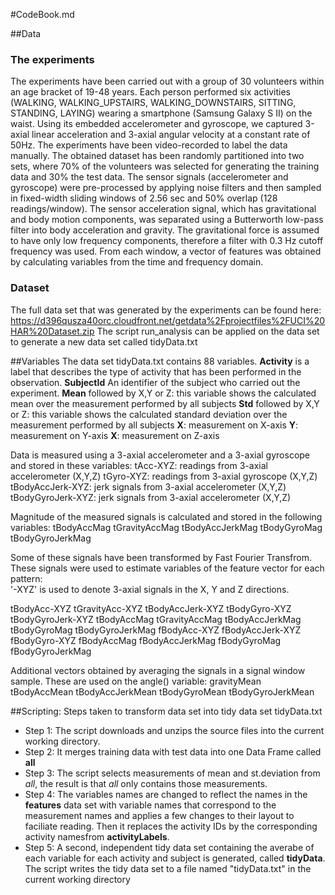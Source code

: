#CodeBook.md

##Data

### The experiments
The experiments have been carried out with a group of 30 volunteers within an age bracket of 19-48 years.
Each person performed six activities (WALKING, WALKING_UPSTAIRS, WALKING_DOWNSTAIRS, SITTING, STANDING, LAYING) wearing a smartphone (Samsung Galaxy S II) on the waist.
Using its embedded accelerometer and gyroscope, we captured 3-axial linear acceleration and 3-axial angular velocity at a constant rate of 50Hz. The experiments have been video-recorded to label the data manually.
The obtained dataset has been randomly partitioned into two sets, where 70% of the volunteers was selected for generating the training data and 30% the test data. 
The sensor signals (accelerometer and gyroscope) were pre-processed by applying noise filters and then sampled in fixed-width sliding windows of 2.56 sec and 50% overlap (128 readings/window).
The sensor acceleration signal, which has gravitational and body motion components, was separated using a Butterworth low-pass filter into body acceleration and gravity.
The gravitational force is assumed to have only low frequency components, therefore a filter with 0.3 Hz cutoff frequency was used. From each window, a vector of features was obtained by calculating variables from the time and frequency domain. 

### Dataset
The full data set that was generated by the experiments can be found here:
<https://d396qusza40orc.cloudfront.net/getdata%2Fprojectfiles%2FUCI%20HAR%20Dataset.zip>
The script run_analysis can be applied on the data set to generate a new data set called tidyData.txt

##Variables
The data set tidyData.txt contains 88 variables.
**Activity** is a label that describes the type of activity that has been performed in the observation. 
**SubjectId** An identifier of the subject who carried out the experiment.
**Mean** followed by X,Y or Z: this variable shows the calculated mean over the measurement performed by all subjects
**Std**  followed by X,Y or Z: this variable shows the calculated standard deviation over the measurement performed by all subjects
**X**: measurement on X-axis
**Y**: measurement on Y-axis
**X**: measurement on Z-axis


Data is measured using a 3-axial accelerometer and a 3-axial gyroscope and stored in these variables:
tAcc-XYZ: readings from 3-axial accelerometer (X,Y,Z)
tGyro-XYZ: readings from 3-axial gyroscope (X,Y,Z)
tBodyAccJerk-XYZ: jerk signals from 3-axial accelerometer (X,Y,Z)
tBodyGyroJerk-XYZ: jerk signals from 3-axial accelerometer (X,Y,Z)

Magnitude of the measured signals is calculated and stored in the following variables:
tBodyAccMag
tGravityAccMag
tBodyAccJerkMag
tBodyGyroMag
tBodyGyroJerkMag

Some of these signals have been transformed by Fast Fourier Transfrom.
These signals were used to estimate variables of the feature vector for each pattern:  
'-XYZ' is used to denote 3-axial signals in the X, Y and Z directions.

tBodyAcc-XYZ
tGravityAcc-XYZ
tBodyAccJerk-XYZ
tBodyGyro-XYZ
tBodyGyroJerk-XYZ
tBodyAccMag
tGravityAccMag
tBodyAccJerkMag
tBodyGyroMag
tBodyGyroJerkMag
fBodyAcc-XYZ
fBodyAccJerk-XYZ
fBodyGyro-XYZ
fBodyAccMag
fBodyAccJerkMag
fBodyGyroMag
fBodyGyroJerkMag

Additional vectors obtained by averaging the signals in a signal window sample. These are used on the angle() variable:
gravityMean
tBodyAccMean
tBodyAccJerkMean
tBodyGyroMean
tBodyGyroJerkMean



##Scripting: Steps taken to transform data set into tidy data set tidyData.txt
* Step 1: The script downloads and unzips the source files into the current working directory.
* Step 2: It merges training data with test data into one Data Frame called **all**
* Step 3: The script selects measurements of mean and st.deviation from *all*, the result is that *all* only contains those measurements. 
* Step 4: The variables names are changed to reflect the names in the **features** data set with variable names that correspond to the measurement names and applies a few changes to their layout to faciliate reading. Then it replaces the activity IDs by the corresponding activity namesfrom **activityLabels**.
* Step 5: A second, independent tidy data set containing the averabe of each variable for each activity and subject is generated, called **tidyData**. The script writes the tidy data set to a file named "tidyData.txt" in the current working directory
